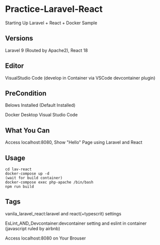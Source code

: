# Practice-Laravel-React

Starting Up Laravel + React + Docker Sample

## Versions
Laravel 9 (Routed by Apache2), React 18

## Editor
VisualStudio Code
(develop in Container via VSCode devcontainer plugin)

## PreCondition
Belows Installed (Default Installed)

Docker Desktop
Visual Studio Code

## What You Can
Access localhost:8080, Show "Hello" Page using Laravel and React

## Usage
```
cd lav-react
docker-compose up -d
(wait for build container)
docker-compose exec php-apache /bin/bash
npm run build
```
## Tags
vanila_laravel_react:laravel and react(+typescrit) settings

EsLint_AND_Devcontainer:devcontainer setting and eslint in container (javascript ruled by airbnb)

Access localhost:8080 on Your Brouser
